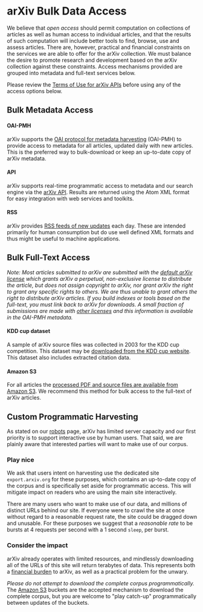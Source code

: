 arXiv Bulk Data Access
======================

We believe that *open access* should permit computation on collections
of articles as well as human access to individual articles, and that the
results of such computation will include better tools to find, browse,
use and assess articles. There are, however, practical and financial
constraints on the services we are able to offer for the arXiv
collection. We must balance the desire to promote research and
development based on the arXiv collection against these constraints.
Access mechanisms provided are grouped into metadata and full-text
services below.

Please review the [Terms of Use for arXiv APIs](./api/tou) before using any of
the access options below.

Bulk Metadata Access
--------------------

#### OAI-PMH

arXiv supports the [OAI protocol for metadata harvesting](oa/index)
(OAI-PMH) to provide access to metadata for all articles, updated daily
with new articles. This is the preferred way to bulk-download or keep an
up-to-date copy of arXiv metadata.

#### API

arXiv supports real-time programmatic access to metadata and our search
engine via the [arXiv API](api/index). Results are returned using
the Atom XML format for easy integration with web services and toolkits.

#### RSS

arXiv provides [RSS feeds of new updates](rss) each day. These are
intended primarily for human consumption but do use well defined XML
formats and thus might be useful to machine applications.

Bulk Full-Text Access
---------------------

*Note: Most articles submitted to arXiv are submitted with the [default
arXiv
license](http://arxiv.org/licenses/nonexclusive-distrib/1.0/license.html)
which grants arXiv a perpetual, non-exclusive license to distribute the
article, but does not assign copyright to arXiv, nor grant arXiv the
right to grant any specific rights to others. We are thus unable to
grant others the right to distribute arXiv articles. If you build
indexes or tools based on the full-text, you must link back to arXiv for
downloads. A small fraction of submissions are made with [other
licenses](license) and this information is available in the
OAI-PMH metadata.*

#### KDD cup dataset

A sample of arXiv source files was collected in 2003 for the KDD cup
competition. This dataset may be [downloaded from the KDD cup
website](http://www.cs.cornell.edu/projects/kddcup/datasets.html). This
dataset also includes extracted citation data.

#### Amazon S3

For all articles the [processed PDF and source files are available from
Amazon S3](bulk_data_s3). We recommend this method for bulk access to
the full-text of arXiv articles.

<span id="harvest"></span>
Custom Programmatic Harvesting 
------------------------------

As stated on our [robots](robots) page, arXiv has limited server capacity 
and our first priority is to support interactive use by human users. That said, 
we are plainly aware that interested parties will want to make use of our corpus.

### Play nice

We ask that users intent on harvesting use the dedicated site `export.arxiv.org` 
for these purposes, which contains an up-to-date copy of the corpus and is specifically 
set aside for programmatic access. This will mitigate impact on readers who are
using the main site interactively.  

There are many users who want to make use of our data, and millions of distinct 
URLs behind our site. If everyone were to crawl the site at once without regard
to a reasonable request rate, the site could be dragged down and unusable. 
For these purposes we suggest that a *reasonable rate* to be bursts
at 4 requests per second with a 1 second `sleep`, per burst.

### Consider the impact

arXiv already operates with limited resources, and mindlessly downloading 
all of the URLs of this site will return terabytes of data. This represents
both a [financial burden](/about/give) to arXiv, as well as a practical 
problem for the unwary. 

*Please do not attempt to download the complete corpus programmatically.* 
The [Amazon S3](bulk_data_s3) buckets are the accepted mechanism to download 
the complete corpus, but you are welcome to "play catch-up" programmatically
between updates of the buckets.

